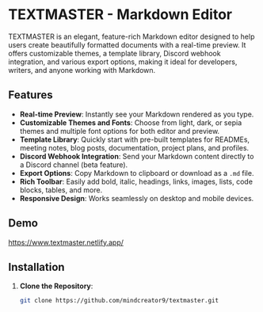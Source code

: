 # TEXTMASTER - Markdown Editor

TEXTMASTER is an elegant, feature-rich Markdown editor designed to help users create beautifully formatted documents with a real-time preview. It offers customizable themes, a template library, Discord webhook integration, and various export options, making it ideal for developers, writers, and anyone working with Markdown.

## Features

- **Real-time Preview**: Instantly see your Markdown rendered as you type.
- **Customizable Themes and Fonts**: Choose from light, dark, or sepia themes and multiple font options for both editor and preview.
- **Template Library**: Quickly start with pre-built templates for READMEs, meeting notes, blog posts, documentation, project plans, and profiles.
- **Discord Webhook Integration**: Send your Markdown content directly to a Discord channel (beta feature).
- **Export Options**: Copy Markdown to clipboard or download as a `.md` file.
- **Rich Toolbar**: Easily add bold, italic, headings, links, images, lists, code blocks, tables, and more.
- **Responsive Design**: Works seamlessly on desktop and mobile devices.

## Demo

https://www.textmaster.netlify.app/

## Installation

1. **Clone the Repository**:
   ```bash
   git clone https://github.com/mindcreator9/textmaster.git
